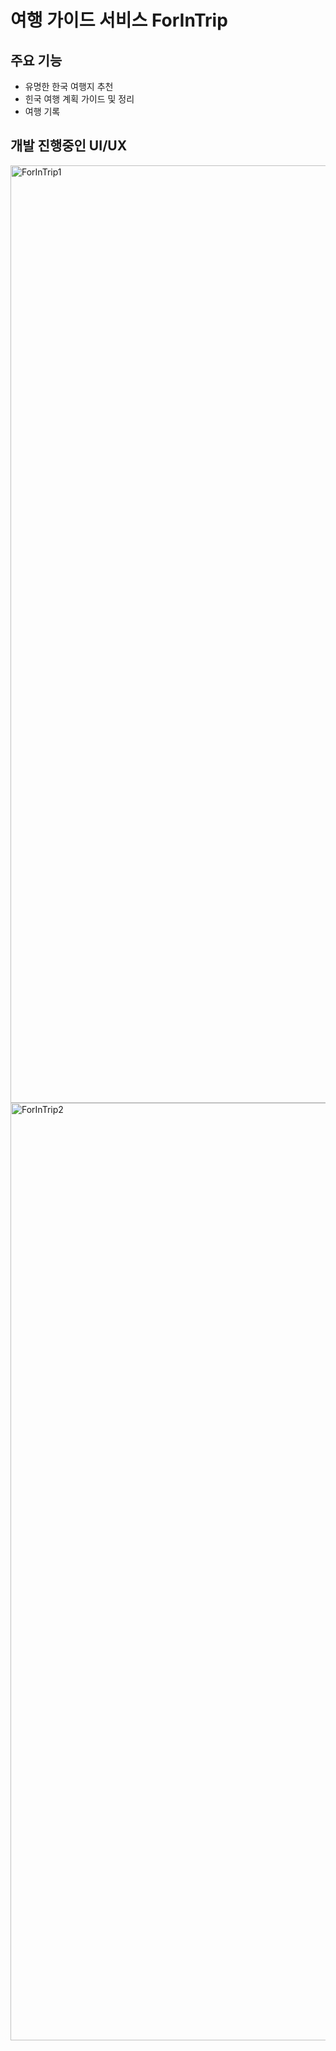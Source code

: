 # 여행 가이드 서비스 ForInTrip

## 주요 기능
- 유명한 한국 여행지 추천
- 힌국 여행 계획 가이드 및 정리
- 여행 기록

## 개발 진행중인 UI/UX
<img width="1500" alt="ForInTrip1" src="https://github.com/Jun-Jinu/ForInTrip/assets/81470586/ee129221-1ee2-4d99-95cb-6baf46e83869">
<img width="1500" alt="ForInTrip2" src="https://github.com/Jun-Jinu/ForInTrip/assets/81470586/ec2373c8-032f-4eba-9514-a5dea64f4150">
